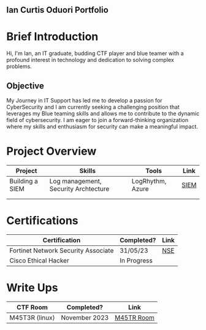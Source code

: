 ## Ian Curtis Oduori Portfolio

# Brief Introduction

Hi, I'm Ian, an IT graduate, budding CTF player and blue teamer with a profound interest in technology and dedication to solving complex problems.

## Objective
My Journey in IT Support has led me to develop a passion for CyberSecurity and I am currently seeking a challenging position that leverages my Blue teaming skills and allows me to contribute to the dynamic field of cybersecurity. I am eager to join a forward-thinking organization where my skills and enthusiasm for security can make a meaningful impact.


# Project Overview 
|     Project     |                 Skills                |     Tools       |      Link       |
| --------------- | ------------------------------------- | --------------- | --------------- |
| Building a SIEM | Log management, Security Archtecture  | LogRhythm, Azure|  <a href="[https://google.com]https://github.com/iMentorYT/SIEM/tree/main">SIEM</a>   |
|                 |                                       |                 |                 |
|                 |                                       |                 |                 |

# Certifications 

|     Certification     |               Completed?               |     Link       |
| --------------------  | -------------------------------------- | ---------------| 
| Fortinet Network Security Associate |       31/05/23          |   <a href="https://drive.google.com/file/d/11heabMcPrzsFMMKI4bN_TY2jCuqearSg/view?usp=sharing">NSE</a>  | Certified In Cybersecurity (ISC2)   |       15/07/23          |   <a href="https://drive.google.com/file/d/14fEgoqNcY97KSdqxdFuYSc1FwTbTtpk0/view?usp=sharing">CC</a>    
| Cisco Ethical Hacker                |    In Progress          |    

# Write Ups 

|     CTF Room          |               Completed?               |     Link       |
| --------------------  | -------------------------------------- | ---------------| 
| M45T3R (linux)        |                November 2023           |    <a href="https://medium.com/@Curtiso/m45t3r-cybertalents-ctf-linuxbasics-cybertalent-2f4fef266195">M45TR Room</a>       | 
